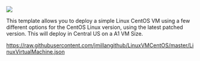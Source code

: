 <a href="https://portal.azure.com/#create/Microsoft.Template/uri/https%3A%2F%2Fraw.githubusercontent.com%2Fjmillangithub%2FLinuxVMCentOS%2Fmaster%2FLinuxVirtualMachine.json" target="_blank">
    <img src="http://azuredeploy.net/deploybutton.png"/>
</a>

This template allows you to deploy a simple Linux CentOS VM using a few different options for the CentOS Linux version, using the latest patched version. This will deploy in Central US on a A1 VM Size.

https://raw.githubusercontent.com/jmillangithub/LinuxVMCentOS/master/LinuxVirtualMachine.json
